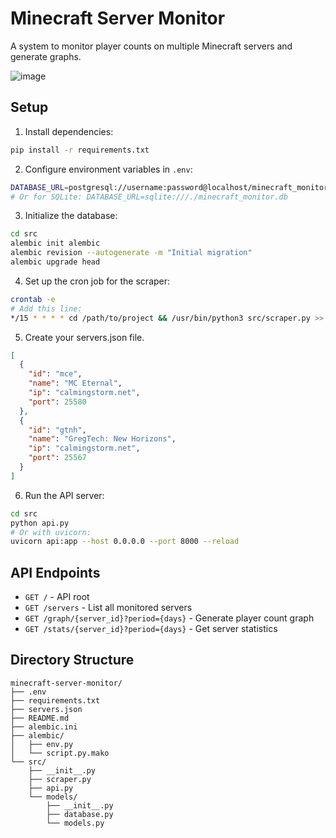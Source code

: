 # Minecraft Server Monitor

A system to monitor player counts on multiple Minecraft servers and generate graphs.

![image](https://i.imgur.com/7Ni4YsC.png)

## Setup

1. Install dependencies:
```bash
pip install -r requirements.txt
```

2. Configure environment variables in `.env`:
```bash
DATABASE_URL=postgresql://username:password@localhost/minecraft_monitor
# Or for SQLite: DATABASE_URL=sqlite:///./minecraft_monitor.db
```

3. Initialize the database:
```bash
cd src
alembic init alembic
alembic revision --autogenerate -m "Initial migration"
alembic upgrade head
```

4. Set up the cron job for the scraper:
```bash
crontab -e
# Add this line:
*/15 * * * * cd /path/to/project && /usr/bin/python3 src/scraper.py >> /var/log/minecraft_scraper.log 2>&1
```

5. Create your servers.json file.
```json
[
  {
    "id": "mce",
    "name": "MC Eternal",
    "ip": "calmingstorm.net",
    "port": 25580
  },
  {
    "id": "gtnh",
    "name": "GregTech: New Horizons",
    "ip": "calmingstorm.net",
    "port": 25567
  }
]
```

6. Run the API server:
```bash
cd src
python api.py
# Or with uvicorn:
uvicorn api:app --host 0.0.0.0 --port 8000 --reload
```

## API Endpoints

- `GET /` - API root
- `GET /servers` - List all monitored servers
- `GET /graph/{server_id}?period={days}` - Generate player count graph
- `GET /stats/{server_id}?period={days}` - Get server statistics

## Directory Structure

```
minecraft-server-monitor/
├── .env
├── requirements.txt
├── servers.json
├── README.md
├── alembic.ini
├── alembic/
│   ├── env.py
│   └── script.py.mako
└── src/
    ├── __init__.py
    ├── scraper.py
    ├── api.py
    └── models/
        ├── __init__.py
        ├── database.py
        └── models.py
```